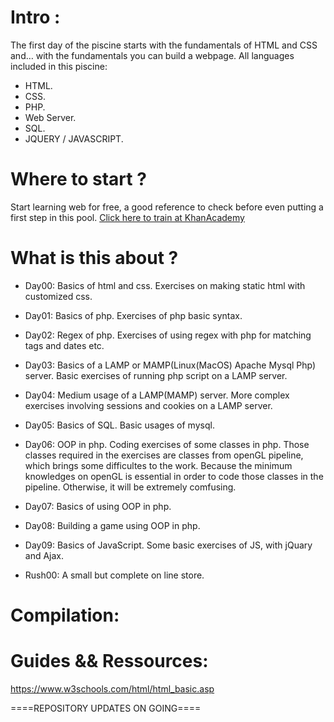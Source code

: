 # Intro :
The first day of the piscine starts with the fundamentals of HTML and CSS and… with the fundamentals 
you can build a webpage.
All languages included in this piscine:
* HTML.
* CSS.
* PHP.
* Web Server.
* SQL.
* JQUERY / JAVASCRIPT.

# Where to start ?
Start learning web for free, a good reference to check before even putting a first step in this pool.
<A HREF="https://fr.khanacademy.org/computing/computer-programming/html-css">Click here to train at KhanAcademy</A>

# What is this about ?
* Day00: Basics of html and css. Exercises on making static html with customized css.

* Day01: Basics of php. Exercises of php basic syntax.

* Day02: Regex of php. Exercises of using regex with php for matching tags and dates etc.

* Day03: Basics of a LAMP or MAMP(Linux(MacOS) Apache Mysql Php) server. Basic exercises of running php script on a LAMP server.

* Day04: Medium usage of a LAMP(MAMP) server. More complex exercises involving sessions and cookies on a LAMP server.

* Day05: Basics of SQL. Basic usages of mysql.

* Day06: OOP in php. Coding exercises of some classes in php. Those classes required in the exercises are classes from openGL pipeline, which brings some difficultes to the work. Because the minimum knowledges on openGL is essential in order to code those classes in the pipeline. Otherwise, it will be extremely comfusing.

* Day07: Basics of using OOP in php.

* Day08: Building a game using OOP in php.

* Day09: Basics of JavaScript. Some basic exercises of JS, with jQuary and Ajax.

* Rush00: A small but complete on line store.

# Compilation:

# Guides && Ressources:
https://www.w3schools.com/html/html_basic.asp

====REPOSITORY UPDATES ON GOING====
